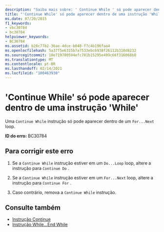 ```yaml
---
description: "Saiba mais sobre: ' Continue While ' só pode aparecer dentro de uma instrução ' While '"
title: "'Continue While' só pode aparecer dentro de uma instrução 'While'"
ms.date: 07/20/2015
f1_keywords:
- vbc30784
- bc30784
helpviewer_keywords:
- BC30784
ms.assetid: b26c77b2-36ae-4dce-b048-f7c4b196faa4
ms.openlocfilehash: 5a37f5e6315b7a7533ebc6938f26112b310d8232
ms.sourcegitcommit: 10e719780594efc781b15295e499c66f316068b8
ms.translationtype: MT
ms.contentlocale: pt-BR
ms.lasthandoff: 02/14/2021
ms.locfileid: "100463930"
---
```

# <a name="continue-while-can-only-appear-inside-a-while-statement"></a>'Continue While' só pode aparecer dentro de uma instrução 'While'

Uma `Continue While` instrução só pode aparecer dentro de um `For...Next` loop.  
  
 **ID do erro:** BC30784  
  
## <a name="to-correct-this-error"></a>Para corrigir este erro  
  
1. Se a `Continue While` instrução estiver em um `Do...Loop` loop, altere a instrução para `Continue Do` .  
  
2. Se a `Continue While` instrução estiver em um `For...Next` loop, altere a instrução para `Continue For` .  
  
3. Caso contrário, remova a `Continue While` instrução.  
  
## <a name="see-also"></a>Consulte também

- [Instrução Continue](../language-reference/statements/continue-statement.md)
- [Instrução While...End While](../language-reference/statements/while-end-while-statement.md)
